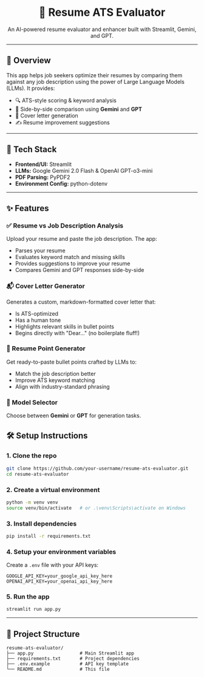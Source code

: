 <h1 align="center">📄 Resume ATS Evaluator</h1>

<p align="center">
  An AI-powered resume evaluator and enhancer built with Streamlit, Gemini, and GPT.
</p>

---

## 🚀 Overview
This app helps job seekers optimize their resumes by comparing them against any job description using the power of Large Language Models (LLMs). It provides:
- 🔍 ATS-style scoring & keyword analysis
- 🤖 Side-by-side comparison using **Gemini** and **GPT**
- 📄 Cover letter generation
- ✍️ Resume improvement suggestions

---

## 🧠 Tech Stack
- **Frontend/UI:** Streamlit
- **LLMs:** Google Gemini 2.0 Flash & OpenAI GPT-o3-mini
- **PDF Parsing:** PyPDF2
- **Environment Config:** python-dotenv

---

## ✨ Features

### ✅ Resume vs Job Description Analysis
Upload your resume and paste the job description. The app:
- Parses your resume
- Evaluates keyword match and missing skills
- Provides suggestions to improve your resume
- Compares Gemini and GPT responses side-by-side

### 📬 Cover Letter Generator
Generates a custom, markdown-formatted cover letter that:
- Is ATS-optimized
- Has a human tone
- Highlights relevant skills in bullet points
- Begins directly with "Dear..." (no boilerplate fluff!)

### 📝 Resume Point Generator
Get ready-to-paste bullet points crafted by LLMs to:
- Match the job description better
- Improve ATS keyword matching
- Align with industry-standard phrasing

### 🔀 Model Selector
Choose between **Gemini** or **GPT** for generation tasks.

## 🛠 Setup Instructions

### 1. Clone the repo
```bash
git clone https://github.com/your-username/resume-ats-evaluator.git
cd resume-ats-evaluator
```

### 2. Create a virtual environment
```bash
python -m venv venv
source venv/bin/activate   # or .\venv\Scripts\activate on Windows
```

### 3. Install dependencies
```bash
pip install -r requirements.txt
```

### 4. Setup your environment variables
Create a `.env` file with your API keys:
```env
GOOGLE_API_KEY=your_google_api_key_here
OPENAI_API_KEY=your_openai_api_key_here
```

### 5. Run the app
```bash
streamlit run app.py
```

---

## 📁 Project Structure
```
resume-ats-evaluator/
├── app.py                 # Main Streamlit app
├── requirements.txt       # Project dependencies
├── .env.example           # API key template
└── README.md              # This file
```

